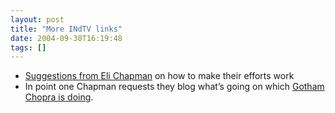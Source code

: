 ```yaml
---
layout: post
title: "More INdTV links"
date: 2004-09-30T16:19:48
tags: []
---
```


<ul>
<li><a href="http://www.unmediated.org/archives/001404.html">Suggestions from Eli Chapman</a> on how to make their efforts work</li>
<li>In point one Chapman requests they blog what&#8217;s going on which <a href="http://www.indtv.tv/vlog/vlog.html">Gotham Chopra is doing</a>.</li>
</ul>
